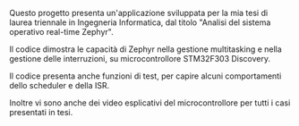 Questo progetto presenta un'applicazione sviluppata per la mia tesi di laurea triennale in Ingegneria Informatica,
dal titolo "Analisi del sistema operativo real-time Zephyr".

Il codice dimostra le capacità di Zephyr nella gestione multitasking e nella gestione delle interruzioni,
su microcontrollore STM32F303 Discovery.

Il codice presenta anche funzioni di test, per capire alcuni comportamenti dello scheduler e della ISR.

Inoltre vi sono anche dei video esplicativi del microcontrollore per tutti i casi presentati in tesi.



